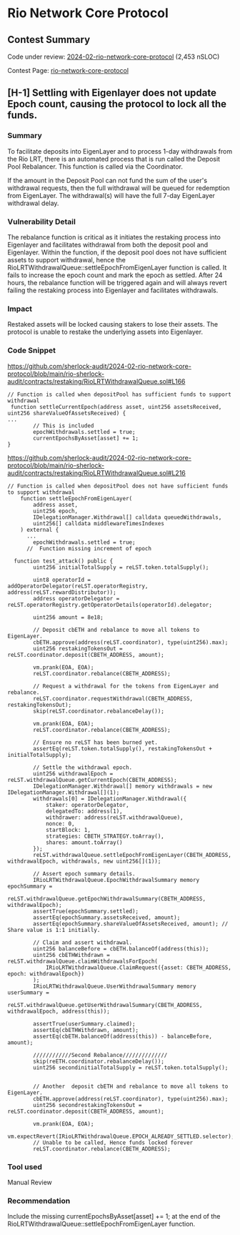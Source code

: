 # Rio Network Core Protocol
## Contest Summary

Code under review: [2024-02-rio-network-core-protocol](https://github.com/sherlock-audit/2024-02-rio-network-core-protocol-judging/issues) (2,453 nSLOC)

Contest Page: [rio-network-core-protocol](https://audits.sherlock.xyz/contests/176)

## [H-1] Settling with Eigenlayer does not update Epoch count, causing the protocol to lock all the funds.
### Summary
To facilitate deposits into EigenLayer and to process 1-day withdrawals from the Rio LRT, there is an automated process that is run called the Deposit Pool Rebalancer. This function is called via the Coordinator.

If the amount in the Deposit Pool can not fund the sum of the user's withdrawal requests, then the full withdrawal will be queued for redemption from EigenLayer. The withdrawal(s) will have the full 7-day EigenLayer withdrawal delay.

### Vulnerability Detail
The rebalance function is critical as it initiates the restaking process into Eigenlayer and facilitates withdrawal from both the deposit pool and Eigenlayer. Within the function, if the deposit pool does not have sufficient assets to support withdrawal, hence the RioLRTWithdrawalQueue::settleEpochFromEigenLayer function is called. It fails to increase the epoch count and mark the epoch as settled. After 24 hours, the rebalance function will be triggered again and will always revert failing the restaking process into Eigenlayer and facilitates withdrawals.

### Impact
Restaked assets will be locked causing stakers to lose their assets.
The protocol is unable to restake the underlying assets into Eigenlayer.
### Code Snippet
https://github.com/sherlock-audit/2024-02-rio-network-core-protocol/blob/main/rio-sherlock-audit/contracts/restaking/RioLRTWithdrawalQueue.sol#L166
```solidity### 
// Function is called when depositPool has sufficient funds to support withdrawal
 function settleCurrentEpoch(address asset, uint256 assetsReceived, uint256 shareValueOfAssetsReceived) {
...
        // This is included
        epochWithdrawals.settled = true;
        currentEpochsByAsset[asset] += 1;
}
```
https://github.com/sherlock-audit/2024-02-rio-network-core-protocol/blob/main/rio-sherlock-audit/contracts/restaking/RioLRTWithdrawalQueue.sol#L216
```solidity
// Function is called when depositPool does not have sufficient funds to support withdrawal
    function settleEpochFromEigenLayer(
        address asset,
        uint256 epoch,
        IDelegationManager.Withdrawal[] calldata queuedWithdrawals,
        uint256[] calldata middlewareTimesIndexes
    ) external {
      ...
        epochWithdrawals.settled = true;
      //  Function missing increment of epoch
```
```solidity
  function test_attack() public {
        uint256 initialTotalSupply = reLST.token.totalSupply();

        uint8 operatorId = addOperatorDelegator(reLST.operatorRegistry, address(reLST.rewardDistributor));
        address operatorDelegator = reLST.operatorRegistry.getOperatorDetails(operatorId).delegator;

        uint256 amount = 8e18;

        // Deposit cbETH and rebalance to move all tokens to EigenLayer.
        cbETH.approve(address(reLST.coordinator), type(uint256).max);
        uint256 restakingTokensOut = reLST.coordinator.deposit(CBETH_ADDRESS, amount);

        vm.prank(EOA, EOA);
        reLST.coordinator.rebalance(CBETH_ADDRESS);

        // Request a withdrawal for the tokens from EigenLayer and rebalance.
        reLST.coordinator.requestWithdrawal(CBETH_ADDRESS, restakingTokensOut);
        skip(reLST.coordinator.rebalanceDelay());

        vm.prank(EOA, EOA);
        reLST.coordinator.rebalance(CBETH_ADDRESS);

        // Ensure no reLST has been burned yet.
        assertEq(reLST.token.totalSupply(), restakingTokensOut + initialTotalSupply);

        // Settle the withdrawal epoch.
        uint256 withdrawalEpoch = reLST.withdrawalQueue.getCurrentEpoch(CBETH_ADDRESS);
        IDelegationManager.Withdrawal[] memory withdrawals = new IDelegationManager.Withdrawal[](1);
        withdrawals[0] = IDelegationManager.Withdrawal({
            staker: operatorDelegator,
            delegatedTo: address(1),
            withdrawer: address(reLST.withdrawalQueue),
            nonce: 0,
            startBlock: 1,
            strategies: CBETH_STRATEGY.toArray(),
            shares: amount.toArray()
        });
        reLST.withdrawalQueue.settleEpochFromEigenLayer(CBETH_ADDRESS, withdrawalEpoch, withdrawals, new uint256[](1));

        // Assert epoch summary details.
        IRioLRTWithdrawalQueue.EpochWithdrawalSummary memory epochSummary =
            reLST.withdrawalQueue.getEpochWithdrawalSummary(CBETH_ADDRESS, withdrawalEpoch);
        assertTrue(epochSummary.settled);
        assertEq(epochSummary.assetsReceived, amount);
        assertEq(epochSummary.shareValueOfAssetsReceived, amount); // Share value is 1:1 initially.

        // Claim and assert withdrawal.
        uint256 balanceBefore = cbETH.balanceOf(address(this));
        uint256 cbETHWithdrawn = reLST.withdrawalQueue.claimWithdrawalsForEpoch(
            IRioLRTWithdrawalQueue.ClaimRequest({asset: CBETH_ADDRESS, epoch: withdrawalEpoch})
        );
        IRioLRTWithdrawalQueue.UserWithdrawalSummary memory userSummary =
            reLST.withdrawalQueue.getUserWithdrawalSummary(CBETH_ADDRESS, withdrawalEpoch, address(this));

        assertTrue(userSummary.claimed);
        assertEq(cbETHWithdrawn, amount);
        assertEq(cbETH.balanceOf(address(this)) - balanceBefore, amount);

        ////////////Second Rebalance//////////////
        skip(reETH.coordinator.rebalanceDelay());
        uint256 secondinitialTotalSupply = reLST.token.totalSupply();


        // Another  deposit cbETH and rebalance to move all tokens to EigenLayer.
        cbETH.approve(address(reLST.coordinator), type(uint256).max);
        uint256 secondrestakingTokensOut = reLST.coordinator.deposit(CBETH_ADDRESS, amount);

        vm.prank(EOA, EOA);
        vm.expectRevert(IRioLRTWithdrawalQueue.EPOCH_ALREADY_SETTLED.selector);
        // Unable to be called, Hence funds locked forever
        reLST.coordinator.rebalance(CBETH_ADDRESS);
```
### Tool used
Manual Review

### Recommendation
Include the missing currentEpochsByAsset[asset] += 1;  at the end of the RioLRTWithdrawalQueue::settleEpochFromEigenLayer function.

